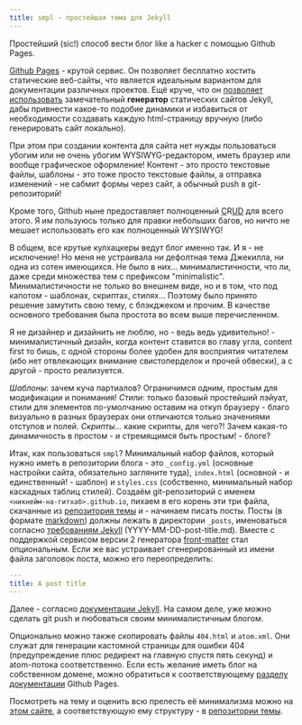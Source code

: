 ```yaml
---
title: smpl - простейшая тема для Jekyll
---
```


Простейший (sic!) способ вести блог like a hacker с помощью Github Pages.

[Github     Pages][github-pages]    -     крутой    сервис.     Он    позволяет
бесплатно    хостить   статические    веб-сайты,    что   является    идеальным
вариантом   для   документации   различных   проектов.  Ещё   круче,   что   он
[позволяет использовать][github-pages-jekyll-usage] замечательный **генератор**
статических  сайтов   Jekyll,  дабы  привнести  какое-то   подобие  динамики  и
избавиться  от  необходимости  создавать  каждую  html-страницу  вручную  (либо
генерировать сайт локально).

При этом  при создании  контента для  сайта нет  нужды пользоваться  убогим или
не  очень  убогим  WYSIWYG-редактором,  иметь браузер  или  вообще  графическое
оформление! Контент  - это просто  текстовые файлы,  шаблоны - это  тоже просто
текстовые файлы, а  отправка изменений - не сабмит формы  через сайт, а обычный
push в git-репозиторий!

Кроме того,  Github ныне  предоставляет полноценный [C][]R[U][][D][]  для всего
этого. Я  им пользуюсь только  для правки небольших  багов, но ничто  не мешает
использовать его как полноценный WYSIWYG!

В общем, все крутые  кулхацкеры ведут блог именно так. И я  - не исключение! Но
меня не устраивала  ни дефолтная тема Джекилла, ни одна  из сотен имеющихся. Не
было в них...  минималистичности, что ли, даже среди множества  тем с префиксом
"minimalistic". Минималистичности  не только во внешнем  виде, но и в  том, что
под  капотом  - шаблонах,  скриптах,  стилях...  Поэтому было  принято  решение
замутить свою тему, с блэкджеком и прочим. В качестве основного требования была
простота во всем выше перечисленном.

Я  не  дизайнер   и  дизайнить  не  люблю,  но  -   ведь  ведь  удивительно!  -
минималистичный дизайн,  когда контент  ставится во  главу угла,  content first
то  бишь, с  одной  стороны  более удобен  для  восприятия  читателем (ибо  нет
отвлекающих  внимание свистоперделок  и прочей  обвески), а  с другой  - просто
реализуется.

*Шаблоны*: зачем куча  партиалов? Ограничимся одним, простым  для модификации и
понимания!  *Стили*:  только базовый  простейший  лэйуат,  стили для  элементов
по-умолчанию оставим на откуп браузеру - благо визуально в разных браузерах они
отличаются только значениями отступов и  полей. *Скрипты...* какие скрипты, для
чего?! Зачем  какая-то динамичность в простом  - и стремящимся быть  простым! -
блоге?

Итак,  как  пользоваться  `smpl`?   Минимальный  набор  файлов,  который  нужно
иметь  в  репозитории блога  -  это  `_config.yml` (основные  настройки  сайта,
обязательно  загляните  туда),  `index.html`  (основной  -  и  единственный!  -
шаблон) и `styles.css` (собственно, минимальный набор каскадных таблиц стилей).
Создаём  git-репозиторий  с  именем `<никнейм-на-гитхаб>.github.io`,  пихаем  в
его  корень эти  три файла,  скачанные  из [репозитория  темы][theme-repo] и  -
начинаем писать  посты. Посты (в  формате [markdown][github-flavored-markdown])
должны  лежать   в  директории  `_posts`,  именоваться   согласно  [требованиям
Jekyll][jekyll-post-requirements]    (YYYY-MM-DD-post-title.md).    Вместе    с
поддержкой  сервисом  версии 2  генератора  [front-matter][jekyll-front-matter]
стал  опциональным.  Если же  вас  устраивает  сгенерированный из  имени  файла
заголовок поста, можно его переопределить:

```yaml
---
title: A post title
---
```

Далее - согласно  [документации Jekyll][jekyll-docs]. На самом  деле, уже можно
сделать git push и любоваться своим минималистичным блогом.

Опционально можно также  скопировать файлы `404.html` и  `atom.xml`. Они служат
для генерации кастомной  страницы для ошибки 404  (предупреждение плюс редирект
на главную спустя пять секунд)  и atom-потока соответственно. Если есть желание
иметь блог на собственном домене,  можно обратиться к соответствующему [разделу
документации][github-pages-custom-domain] Github Pages.

Посмотреть  на   тему  и   оценить  всю  прелесть   её  минимализма   можно  на
[этом  сайте][demo],   а  соответствующую   ему  структуру  -   в  [репозитории
темы][theme-repo].



[github-pages]: https://pages.github.com/
[github-pages-jekyll-usage]: https://help.github.com/articles/using-jekyll-with-pages
[github-flavored-markdown]: https://help.github.com/articles/github-flavored-markdown
[github-pages-custom-domain]: https://help.github.com/articles/setting-up-a-custom-domain-with-github-pages
[C]: https://github.com/blog/1327-creating-files-on-github
[U]: https://github.com/blog/143-inline-file-editing
[D]: https://github.com/blog/1545-deleting-files-on-github

[jekyll-post-requirements]: http://jekyllrb.com/docs/posts/
[jekyll-front-matter]: http://jekyllrb.com/docs/frontmatter/
[jekyll-docs]: http://jekyllrb.com/docs/home/

[demo]: http://neoascetic.me
[theme-repo]: https://github.com/neoascetic/neoascetic.github.io
